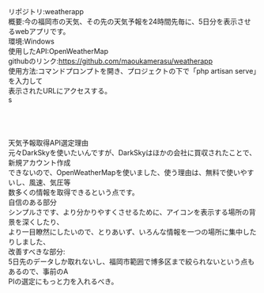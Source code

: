 リポジトリ:weatherapp</br>
概要:今の福岡市の天気、その先の天気予報を24時間先毎に、5日分を表示させるwebアプリです。</br>
環境:Windows</br>
使用したAPI:OpenWeatherMap</br>
githubのリンク:https://github.com/maoukamerasu/weatherapp</br>
使用方法:コマンドプロンプトを開き、プロジェクトの下で「php artisan serve」を入力して</br>
表示されたURLにアクセスする。</br>s
</br></br></br></br></br>
天気予報取得API選定理由</br>
元々DarkSkyを使いたいんですが、DarkSkyはほかの会社に買収されたことで、新規アカウント作成</br>
できないので、OpenWeatherMapを使いました、使う理由は、無料で使いやすいし、風速、気圧等</br>
数多くの情報を取得できるという点です。</br>
自信のある部分</br>
シンプルさです、より分かりやすくさせるために、アイコンを表示する場所の背景を深くしたり、</br>
より一目瞭然にしたいので、とりあいず、いろんな情報を一つの場所に集中したりしました、</br>
改善すべきな部分:</br>
5日先のデータしか取れないし、福岡市範囲で博多区まで絞られないという点もあるので、事前のA</br>
PIの選定にもっと力を入れるべき。</br>
